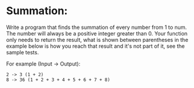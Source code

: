 # Summation:

Write a program that finds the summation of every number from 1 to num. The number will always be a positive integer greater than 0. Your function only needs to return the result, what is shown between parentheses in the example below is how you reach that result and it's not part of it, see the sample tests.

For example (Input -> Output):

    2 -> 3 (1 + 2)
    8 -> 36 (1 + 2 + 3 + 4 + 5 + 6 + 7 + 8)
